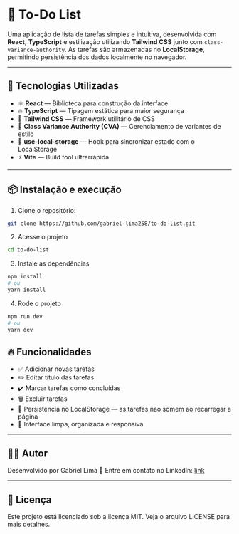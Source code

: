 # 📝 To-Do List

Uma aplicação de lista de tarefas simples e intuitiva, desenvolvida com **React**, **TypeScript** e estilização utilizando **Tailwind CSS** junto com `class-variance-authority`. As tarefas são armazenadas no **LocalStorage**, permitindo persistência dos dados localmente no navegador.

---

## 🚀 Tecnologias Utilizadas

- ⚛️ **React** — Biblioteca para construção da interface
- 🔥 **TypeScript** — Tipagem estática para maior segurança
- 💨 **Tailwind CSS** — Framework utilitário de CSS
- 🎨 **Class Variance Authority (CVA)** — Gerenciamento de variantes de estilo
- 💾 **use-local-storage** — Hook para sincronizar estado com o LocalStorage
- ⚡ **Vite** — Build tool ultrarrápida

---

## 📦 Instalação e execução

1. Clone o repositório:

```bash
git clone https://github.com/gabriel-lima258/to-do-list.git
```

2. Acesse o projeto
```bash
cd to-do-list
```
3. Instale as dependências
```bash
npm install
# ou
yarn install
```
4. Rode o projeto
```bash
npm run dev
# ou
yarn dev
```

## 🔥 Funcionalidades
- ✅ Adicionar novas tarefas
- ✏️ Editar título das tarefas
- ✔️ Marcar tarefas como concluídas
- 🗑️ Excluir tarefas
- 💾 Persistência no LocalStorage — as tarefas não somem ao recarregar a página
- 🎨 Interface limpa, organizada e responsiva
  
---

## 👨‍💻 Autor
Desenvolvido por Gabriel Lima 🚀
Entre em contato no LinkedIn: [link](https://www.linkedin.com/in/gabriel-lima258/)

---

## 📜 Licença
Este projeto está licenciado sob a licença MIT.
Veja o arquivo LICENSE para mais detalhes.


